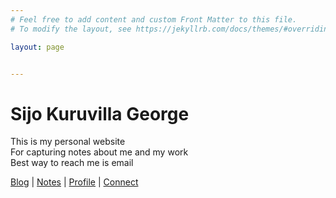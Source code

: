 ```yaml
---
# Feel free to add content and custom Front Matter to this file.
# To modify the layout, see https://jekyllrb.com/docs/themes/#overriding-theme-defaults

layout: page


---
```


# Sijo Kuruvilla George

This is my personal website <br>
For capturing notes about me and my work <br>
Best way to reach me is email<br>

[Blog](http://notes.sijokuruvilla.in/) \| [Notes](https://www.sijokuruvilla.in/notes) \| [Profile](https://www.sijokuruvilla.in/profile) \| [Connect](https://www.sijokuruvilla.in/connect)


<!--

Connect
And now looking at replacing this with a bot implementation <br>

To have yourself added to my contact book - Link 

-->